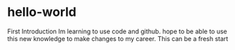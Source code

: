 # hello-world
First Introduction
Im learning to use code and github. hope to be able to use this new knowledge to make changes to my career.
This can be a fresh start
